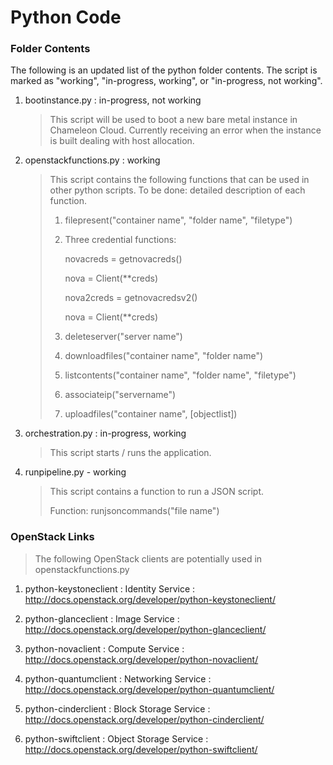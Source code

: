 Python Code
=============

### Folder Contents ###

The following is an updated list of the python folder contents. The script is marked as "working", "in-progress, working", or "in-progress, not working".

1. bootinstance.py : in-progress, not working

    > This script will be used to boot a new bare metal instance in Chameleon Cloud.
    > Currently receiving an error when the instance is built dealing with host allocation.

2. openstackfunctions.py : working

    > This script contains the following functions that can be used in other python scripts. To be done: detailed description of each function.
    >
    > 1. filepresent("container name", "folder name", "filetype")
    >
    > 2. Three credential functions:
    >
    >    novacreds = getnovacreds()
    >    
    >    nova = Client(\*\*creds)
    >    
    >    nova2creds = getnovacredsv2()
    >    
    >    nova = Client(\*\*creds)
    >
    > 3. deleteserver("server name")
    >
    > 4. downloadfiles("container name", "folder name")
    >
    > 5. listcontents("container name", "folder name", "filetype")
    >
    > 6. associateip("servername")
    >
    > 7. uploadfiles("container name", [objectlist])
    >

3. orchestration.py : in-progress, working

    > This script starts / runs the application.

4. runpipeline.py - working

    > This script contains a function to run a JSON script.
    >
    > Function: runjsoncommands("file name")

### OpenStack Links ###

> The following OpenStack clients are potentially used in openstackfunctions.py

1. python-keystoneclient : Identity Service : http://docs.openstack.org/developer/python-keystoneclient/

2. python-glanceclient : Image Service : http://docs.openstack.org/developer/python-glanceclient/

3. python-novaclient : Compute Service : http://docs.openstack.org/developer/python-novaclient/

4. python-quantumclient : Networking Service : http://docs.openstack.org/developer/python-quantumclient/
	
5. python-cinderclient : Block Storage Service : http://docs.openstack.org/developer/python-cinderclient/
	
6. python-swiftclient : Object Storage Service : http://docs.openstack.org/developer/python-swiftclient/
